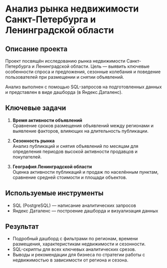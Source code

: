 # Анализ рынка недвижимости Санкт-Петербурга и Ленинградской области

## Описание проекта

Проект посвящён исследованию рынка недвижимости Санкт-Петербурга и Ленинградской области. Цель — выявить ключевые особенности спроса и предложения, сезонные колебания и поведение пользователей при размещении и снятии объявлений.

Анализ выполнен с помощью SQL-запросов на подготовленных данных и представлен в виде дашборда (в Яндекс.Даталенс).

## Ключевые задачи

1. **Время активности объявлений**  
   Сравнение сроков размещения объявлений между регионами и выявление факторов, влияющих на длительность публикации.

2. **Сезонность рынка**  
   Анализ публикаций и снятия объявлений по месяцам для определения периодов высокой активности продавцов и покупателей.

3. **География Ленинградской области**  
   Оценка активности публикаций и продаж по населённым пунктам, сравнение средней стоимости и площади объектов.

## Используемые инструменты

- SQL (PostgreSQL) — написание аналитических запросов
- Яндекс Даталенс — построение дашборда и визуализация данных

## Результат

- Подробный дашборд с фильтрами по регионам, времени размещения, характеристикам недвижимости и сезонности.
- SQL-скрипты для всех ключевых аналитических срезов.
- Выводы и рекомендации для бизнеса по стратегии работы с недвижимостью в зависимости от региона и сезона.
